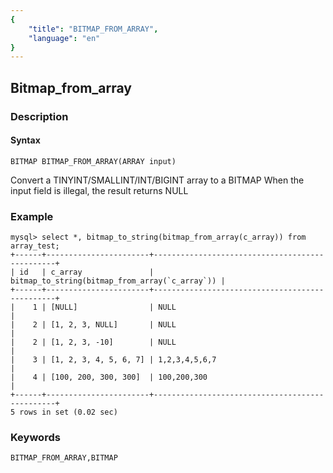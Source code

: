 ```yaml
---
{
    "title": "BITMAP_FROM_ARRAY",
    "language": "en"
}
---
```


<!-- 
Licensed to the Apache Software Foundation (ASF) under one
or more contributor license agreements.  See the NOTICE file
distributed with this work for additional information
regarding copyright ownership.  The ASF licenses this file
to you under the Apache License, Version 2.0 (the
"License"); you may not use this file except in compliance
with the License.  You may obtain a copy of the License at
  http://www.apache.org/licenses/LICENSE-2.0
Unless required by applicable law or agreed to in writing,
software distributed under the License is distributed on an
"AS IS" BASIS, WITHOUT WARRANTIES OR CONDITIONS OF ANY
KIND, either express or implied.  See the License for the
specific language governing permissions and limitations
under the License.
-->

## Bitmap_from_array

### Description
#### Syntax

`BITMAP BITMAP_FROM_ARRAY(ARRAY input)`

Convert a TINYINT/SMALLINT/INT/BIGINT array to a BITMAP
When the input field is illegal, the result returns NULL

### Example

```
mysql> select *, bitmap_to_string(bitmap_from_array(c_array)) from array_test;
+------+-----------------------+------------------------------------------------+
| id   | c_array               | bitmap_to_string(bitmap_from_array(`c_array`)) |
+------+-----------------------+------------------------------------------------+
|    1 | [NULL]                | NULL                                           |
|    2 | [1, 2, 3, NULL]       | NULL                                           |
|    2 | [1, 2, 3, -10]        | NULL                                           |
|    3 | [1, 2, 3, 4, 5, 6, 7] | 1,2,3,4,5,6,7                                  |
|    4 | [100, 200, 300, 300]  | 100,200,300                                    |
+------+-----------------------+------------------------------------------------+
5 rows in set (0.02 sec)
```

### Keywords

    BITMAP_FROM_ARRAY,BITMAP
